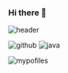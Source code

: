 ### Hi there 👋

![header](https://capsule-render.vercel.app/api?type=slice&text=Hello%My%World!)

![github](https://img.shields.io/badge/GitHub-100000?style=for-the-badge&logo=github&logoColor=white)
![java](https://img.shields.io/badge/JavaScript-F7DF1E?style=for-the-badge&logo=JavaScript&logoColor=white)

![mypofiles](https://github-readme-stats.vercel.app/api?username=kimkinghyeon&theme=blue-green)

